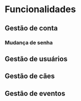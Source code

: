 # Funcionalidades

## Gestão de conta
### Mudança de senha

## Gestão de usuários

## Gestão de cães

## Gestão de eventos
